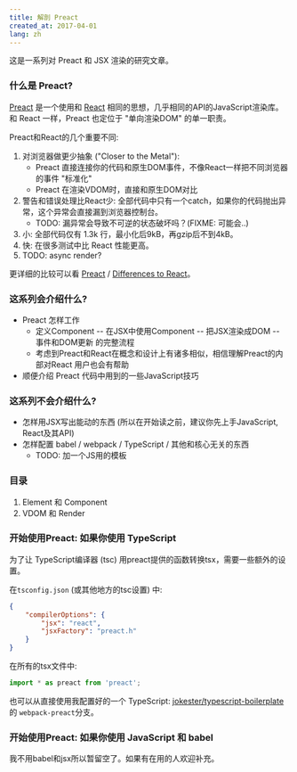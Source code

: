 ```yaml
---
title: 解剖 Preact
created_at: 2017-04-01
lang: zh
---
```


这是一系列对 Preact 和 JSX 渲染的研究文章。

### 什么是 Preact?

[Preact](https://preactjs.com/) 是一个使用和 [React](https://facebook.github.io/react/) 相同的思想，几乎相同的API的JavaScript渲染库。
和 React 一样，Preact 也定位于 "单向渲染DOM" 的单一职责。

Preact和React的几个重要不同:

1. 对浏览器做更少抽象 ("Closer to the Metal"):
    - Preact 直接连接你的代码和原生DOM事件，不像React一样把不同浏览器的事件 "标准化"
    - Preact 在渲染VDOM时，直接和原生DOM对比
2. 警告和错误处理比React少: 全部代码中只有一个catch，如果你的代码抛出异常，这个异常会直接漏到浏览器控制台。
    - TODO: 漏异常会导致不可逆的状态破坏吗？(FIXME: 可能会..)
3. 小: 全部代码仅有 1.3k 行，最小化后9kB，再gzip后不到4kB。
4. 快: 在很多测试中比 React 性能更高。
5. TODO: async render?

更详细的比较可以看 [Preact](https://preactjs.com/) / [Differences to React](https://preactjs.com/guide/differences-to-react)。

### 这系列会介绍什么?

- Preact 怎样工作
    - 定义Component -- 在JSX中使用Component -- 把JSX渲染成DOM -- 事件和DOM更新 的完整流程
    - 考虑到Preact和React在概念和设计上有诸多相似，相信理解Preact的内部对React 用户也会有帮助
- 顺便介绍 Preact 代码中用到的一些JavaScript技巧

### 这系列不会介绍什么?

- 怎样用JSX写出能动的东西 (所以在开始读之前，建议你先上手JavaScript, React及其API)
- 怎样配置 babel / webpack / TypeScript / 其他和核心无关的东西
    - TODO: 加一个JS用的模板

### 目录

<!-- TODO: finish -->
1. Element 和 Component
2. VDOM 和 Render

### 开始使用Preact: 如果你使用 TypeScript

为了让 TypeScript编译器 (tsc) 用preact提供的函数转换tsx，需要一些额外的设置。

在`tsconfig.json` (或其他地方的tsc设置) 中:

```json
{
    "compilerOptions": {
        "jsx": "react",
        "jsxFactory": "preact.h"
    }
}
```

在所有的tsx文件中:

```typescript
import * as preact from 'preact';
```

也可以从直接使用我配置好的一个 TypeScript: [jokester/typescript-boilerplate](https://github.com/jokester/typescript-boilerplate) 的 `webpack-preact`分支。

### 开始使用Preact: 如果你使用 JavaScript 和 babel

我不用babel和jsx所以暂留空了。如果有在用的人欢迎补充。
